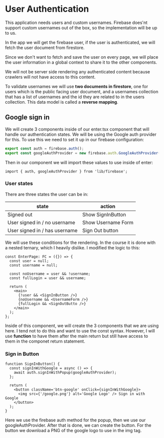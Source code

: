 # User Authentication

This application needs users and custom usernames. Firebase does'nt support custom usernames out of the box, so the implementation will be up to us.

In the app we will get the firebase user, if the user is authenticated, we will fetch the user document from firestore.

Since we don't want to fetch and save the user on every page, we will place the user information in a global context to share it to the other components.

We will not be server side rendering any authenticated content because crawlers will not have access to this content.

To validate usernames we will use **two documents in firestore**, one for users which is the public facing user document, and a usernames collection that has a list of usernames and the id they are related to in the users collection. This data model is called a **reverse mapping**.

## Google sign in

We will create 3 components inside of our enter.tsx component that will handle our authentication states. We will be using the Google auth provider for this. To use this we need to set it up in our firebase configuration:

```typescript
export const auth = firebase.auth();
export const googleAuthProvider = new firebase.auth.GoogleAuthProvider();
```

Then in our component we will import these values to use inside of enter:

```tsx
import { auth, googleAuthProvider } from 'lib/firebase';
```

### User states

There are three states the user can be in:

| state                         | action             |
| ----------------------------- | ------------------ |
| Signed out                    | Show SignInButton  |
| User signed in / no username  | Show Username Form |
| User signed in / has username | Sign Out button    |

We will use these conditions for the rendering. In the course it is done with a nested ternary, which I heavily dislike. I modified the logic to this:

```tsx
const EnterPage: FC = ({}) => {
  const user = null;
  const username = null;

  const noUsername = user && !username;
  const fullLogin = user && username;

  return (
    <main>
      {!user && <SignInButton />}
      {noUsername && <UsernameForm />}
      {fullLogin && <SignOutButto />}
    </main>
  );
};
```

Inside of this component, we will create the 3 components that we are using here. I tend not to do this and want to use the const syntax. However, I will use **function** to have them after the main return but still have access to them in the componet return statement.

### Sign in Button

```tsx
function SignInButton() {
  const signInWithGoogle = async () => {
    await auth.signInWithPopup(googleAuthProvider);
  };

  return (
    <button className='btn-google' onClick={signInWithGoogle}>
      <img src={'/google.png'} alt='Google Logo' /> Sign in with Google
    </button>
  );
}
```

Here we use the firebase auth method for the popup, then we use our googleAuthProvider. After that is done, we can create the button. For the button we download a PNG of the google logo to use in the img tag.
